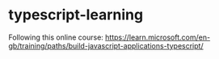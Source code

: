 # typescript-learning

Following this online course: https://learn.microsoft.com/en-gb/training/paths/build-javascript-applications-typescript/
